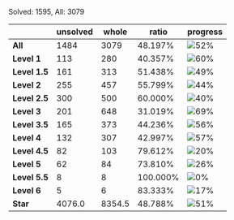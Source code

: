 Solved: 1595, All: 3079

| |unsolved|whole|ratio|progress|
|----|----|----|----|----|
|**All**| 1484 | 3079 | 48.197%| ![52%](https://progress-bar.xyz/52?title=All) |
|**Level 1**| 113 | 280 | 40.357%| ![60%](https://progress-bar.xyz/60?title=All) |
|**Level 1.5**| 161 | 313 | 51.438%| ![49%](https://progress-bar.xyz/49?title=All) |
|**Level 2**| 255 | 457 | 55.799%| ![44%](https://progress-bar.xyz/44?title=All) |
|**Level 2.5**| 300 | 500 | 60.000%| ![40%](https://progress-bar.xyz/40?title=All) |
|**Level 3**| 201 | 648 | 31.019%| ![69%](https://progress-bar.xyz/69?title=All) |
|**Level 3.5**| 165 | 373 | 44.236%| ![56%](https://progress-bar.xyz/56?title=All) |
|**Level 4**| 132 | 307 | 42.997%| ![57%](https://progress-bar.xyz/57?title=All) |
|**Level 4.5**| 82 | 103 | 79.612%| ![20%](https://progress-bar.xyz/20?title=All) |
|**Level 5**| 62 | 84 | 73.810%| ![26%](https://progress-bar.xyz/26?title=All) |
|**Level 5.5**| 8 | 8 | 100.000%| ![0%](https://progress-bar.xyz/0?title=All) |
|**Level 6**| 5 | 6 | 83.333%| ![17%](https://progress-bar.xyz/17?title=All) |
|**Star**|4076.0 | 8354.5 |48.788%| ![51%](https://progress-bar.xyz/51?title=All) |
